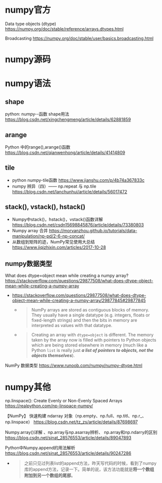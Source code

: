 
# numpy官方

Data type objects (dtype) https://numpy.org/doc/stable/reference/arrays.dtypes.html

Broadcasting https://numpy.org/doc/stable/user/basics.broadcasting.html

# numpy源码

# numpy语法

## shape
python: numpy--函数 shape用法 https://blog.csdn.net/xingchengmeng/article/details/62881859

## arange
Python 中的range(),arange()函数 https://blog.csdn.net/qianwenhong/article/details/41414809

## tile
- python numpy-tile函数 https://www.jianshu.com/p/4b74a367833c
- numpy 辨异（四）—— np.repeat 与 np.tile https://blog.csdn.net/lanchunhui/article/details/56017472

## stack(), vstack(), hstack()
- Numpy中stack()，hstack()，vstack()函数详解 https://blog.csdn.net/csdn15698845876/article/details/73380803
- Numpy array 合并 https://morvanzhou.github.io/tutorials/data-manipulation/np-pd/2-6-np-concat/
- 从数组到矩阵的迹，NumPy常见使用大总结 https://www.jiqizhixin.com/articles/2017-10-28

## numpy数据类型

What does dtype=object mean while creating a numpy array? https://stackoverflow.com/questions/29877508/what-does-dtype-object-mean-while-creating-a-numpy-array
- https://stackoverflow.com/questions/29877508/what-does-dtype-object-mean-while-creating-a-numpy-array/29877845#29877845
  * > NumPy arrays are stored as contiguous blocks of memory. They usually have a single datatype (e.g. integers, floats or fixed-length strings) and then the bits in memory are interpreted as values with that datatype.
  * > Creating an array with `dtype=object` is different. The memory taken by the array now is filled with pointers to Python objects which are being stored elsewhere in memory (much like a Python `list` is really just ***a list of pointers to objects, not the objects themselves***).

NumPy 数据类型 https://www.runoob.com/numpy/numpy-dtype.html

# numpy其他

np.linspace(): Create Evenly or Non-Evenly Spaced Arrays https://realpython.com/np-linspace-numpy/

【NumPy】 快速构建 ndarray 对象（np.empty、np.full、np.titl、np.r_、np.linspace） https://blog.csdn.net/tz_zs/article/details/87698697

Numpy.array()详解 、np.array与np.asarray辨析、 np.array和np.ndarry的区别 https://blog.csdn.net/sinat_28576553/article/details/89047893

Python中Numpy.append的用法解析 https://blog.csdn.net/sinat_28576553/article/details/90247286
- > 之前只见过列表list的append方法，昨天写代码的时候，看到了numpy库的append方法，记录一下。简单的说，该方法功能就是**将一个数组附加到另一个数组的尾部**。
